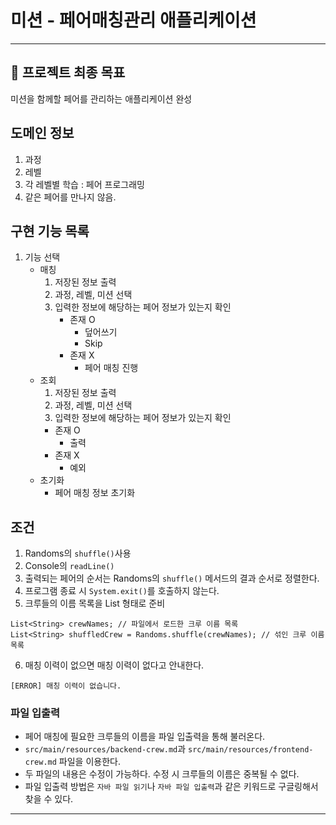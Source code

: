 # 미션 - 페어매칭관리 애플리케이션

---
## 🎯 프로젝트 최종 목표  
미션을 함께할 페어를 관리하는 애플리케이션 완성

## 도메인 정보  
1. 과정 
2. 레벨
3. 각 레벨별 학습 : 페어 프로그래밍
4. 같은 페어를 만나지 않음.

## 구현 기능 목록
1. 기능 선택
   - 매칭 
     1. 저장된 정보 출력
     2. 과정, 레벨, 미션 선택
     3. 입력한 정보에 해당하는 페어 정보가 있는지 확인
        - 존재 O
          - 덮어쓰기
          - Skip
        - 존재 X
          - 페어 매칭 진행
   - 조회
     1. 저장된 정보 출력
     2. 과정, 레벨, 미션 선택
     3. 입력한 정보에 해당하는 페어 정보가 있는지 확인
       - 존재 O
         - 출력
       - 존재 X
         - 예외
   - 초기화
     - 페어 매칭 정보 초기화

## 조건
1. Randoms의 `shuffle()`사용
2. Console의 `readLine()`
3. 출력되는 페어의 순서는 Randoms의 `shuffle()` 메서드의 결과 순서로 정렬한다.
4. 프로그램 종료 시 `System.exit()`를 호출하지 않는다.
5. 크루들의 이름 목록을 List<String> 형태로 준비
```
List<String> crewNames; // 파일에서 로드한 크루 이름 목록
List<String> shuffledCrew = Randoms.shuffle(crewNames); // 섞인 크루 이름 목록
```
6. 매칭 이력이 없으면 매칭 이력이 없다고 안내한다.
```
[ERROR] 매칭 이력이 없습니다.
```

### 파일 입출력
- 페어 매칭에 필요한 크루들의 이름을 파일 입출력을 통해 불러온다.
- `src/main/resources/backend-crew.md`과 `src/main/resources/frontend-crew.md` 파일을 이용한다.
- 두 파일의 내용은 수정이 가능하다. 수정 시 크루들의 이름은 중복될 수 없다.
- 파일 입출력 방법은 `자바 파일 읽기`나 `자바 파일 입출력`과 같은 키워드로 구글링해서 찾을 수 있다.

---
